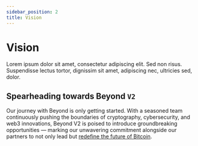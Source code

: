```yaml
---
sidebar_position: 2
title: Vision
---
```


# Vision

Lorem ipsum dolor sit amet, consectetur adipiscing elit. Sed non risus. Suspendisse lectus tortor, dignissim sit amet, adipiscing nec, ultricies sed, dolor.

## Spearheading towards Beyond `V2`

Our journey with Beyond is only getting started. With a seasoned team continuously pushing the boundaries of cryptography, cybersecurity, and web3 innovations, Beyond V2 is poised to introduce groundbreaking opportunities — marking our unwavering commitment alongside our partners to not only lead but [redefine the future of Bitcoin](https://ignasdefi.com/p/ordinals-and-btc-defi-start-here).